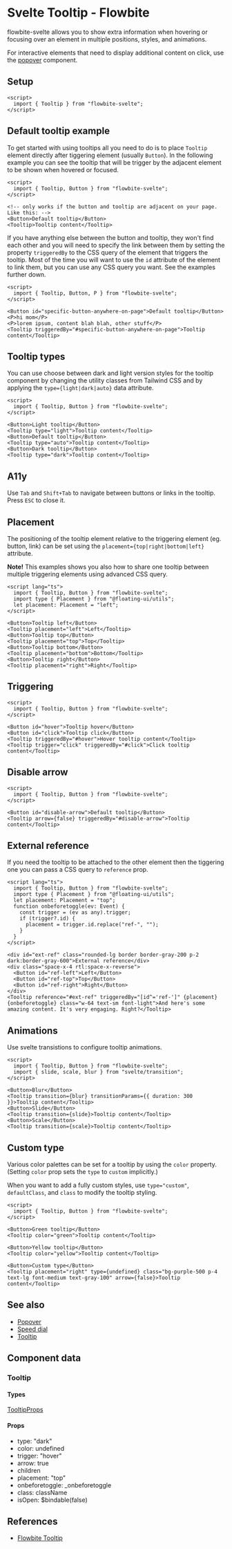# Svelte Tooltip - Flowbite


flowbite-svelte allows you to show extra information when hovering or focusing over an element in multiple positions, styles, and animations.

For interactive elements that need to display additional content on click, use the [popover](/docs/components/popover) component.

## Setup

```svelte
<script>
  import { Tooltip } from "flowbite-svelte";
</script>
```

## Default tooltip example

To get started with using tooltips all you need to do is to place `Tooltip` element directly after tiggering element (usually `Button`).
In the following example you can see the tooltip that will be trigger by the adjacent element to be shown when hovered or focused.

```svelte
<script>
  import { Tooltip, Button } from "flowbite-svelte";
</script>

<!-- only works if the button and tooltip are adjacent on your page. Like this: -->
<Button>Default tooltip</Button>
<Tooltip>Tooltip content</Tooltip>
```

If you have anything else between the button and tooltip, they won't find each other and you will need to specify the link between them by setting the property `triggeredBy` to the CSS query of the element that triggers the tooltip. Most of the time you will want to use the `id` attribute of the element to link them, but you can use any CSS query you want. See the examples further down.

```svelte
<script>
  import { Tooltip, Button, P } from "flowbite-svelte";
</script>

<Button id="specific-button-anywhere-on-page">Default tooltip</Button>
<P>hi mom</P>
<P>lorem ipsum, content blah blah, other stuff</P>
<Tooltip triggeredBy="#specific-button-anywhere-on-page">Tooltip content</Tooltip>
```

## Tooltip types

You can use choose between dark and light version styles for the tooltip component by changing the utility classes from Tailwind CSS and by applying the `type={light|dark|auto}` data attribute.

```svelte
<script>
  import { Tooltip, Button } from "flowbite-svelte";
</script>

<Button>Light tooltip</Button>
<Tooltip type="light">Tooltip content</Tooltip>
<Button>Default tooltip</Button>
<Tooltip type="auto">Tooltip content</Tooltip>
<Button>Dark tooltip</Button>
<Tooltip type="dark">Tooltip content</Tooltip>
```

## A11y

Use `Tab` and `Shift+Tab` to navigate between buttons or links in the tooltip. Press `ESC` to close it.

## Placement

The positioning of the tooltip element relative to the triggering element (eg. button, link) can be set using the `placement={top|right|bottom|left}` attribute.

**Note!** This examples shows you also how to share one tooltip between multiple triggering elements using advanced CSS query.

```svelte
<script lang="ts">
  import { Tooltip, Button } from "flowbite-svelte";
  import type { Placement } from "@floating-ui/utils";
  let placement: Placement = "left";
</script>

<Button>Tooltip left</Button>
<Tooltip placement="left">Left</Tooltip>
<Button>Tooltip top</Button>
<Tooltip placement="top">Top</Tooltip>
<Button>Tooltip bottom</Button>
<Tooltip placement="bottom">Bottom</Tooltip>
<Button>Tooltip right</Button>
<Tooltip placement="right">Right</Tooltip>
```

## Triggering

```svelte
<script>
  import { Tooltip, Button } from "flowbite-svelte";
</script>

<Button id="hover">Tooltip hover</Button>
<Button id="click">Tooltip click</Button>
<Tooltip triggeredBy="#hover">Hover tooltip content</Tooltip>
<Tooltip trigger="click" triggeredBy="#click">Click tooltip content</Tooltip>
```

## Disable arrow

```svelte
<script>
  import { Tooltip, Button } from "flowbite-svelte";
</script>

<Button id="disable-arrow">Default tooltip</Button>
<Tooltip arrow={false} triggeredBy="#disable-arrow">Tooltip content</Tooltip>
```

## External reference

If you need the tooltip to be attached to the other element then the tiggering one you can pass a CSS query to `reference` prop.

```svelte
<script lang="ts">
  import { Tooltip, Button } from "flowbite-svelte";
  import type { Placement } from "@floating-ui/utils";
  let placement: Placement = "top";
  function onbeforetoggle(ev: Event) {
    const trigger = (ev as any).trigger;
    if (trigger?.id) {
      placement = trigger.id.replace("ref-", "");
    }
  }
</script>

<div id="ext-ref" class="rounded-lg border border-gray-200 p-2 dark:border-gray-600">External reference</div>
<div class="space-x-4 rtl:space-x-reverse">
  <Button id="ref-left">Left</Button>
  <Button id="ref-top">Top</Button>
  <Button id="ref-right">Right</Button>
</div>
<Tooltip reference="#ext-ref" triggeredBy="[id^='ref-']" {placement} {onbeforetoggle} class="w-64 text-sm font-light">And here's some amazing content. It's very engaging. Right?</Tooltip>
```

## Animations

Use svelte transistions to configure tooltip animations.

```svelte
<script>
  import { Tooltip, Button } from "flowbite-svelte";
  import { slide, scale, blur } from "svelte/transition";
</script>

<Button>Blur</Button>
<Tooltip transition={blur} transitionParams={{ duration: 300 }}>Tooltip content</Tooltip>
<Button>Slide</Button>
<Tooltip transition={slide}>Tooltip content</Tooltip>
<Button>Scale</Button>
<Tooltip transition={scale}>Tooltip content</Tooltip>
```

## Custom type

Various color palettes can be set for a tooltip by using the `color` property. (Setting `color` prop sets the `type` to `custom` implicitly.)

When you want to add a fully custom styles, use `type="custom"`, `defaultClass`, and `class` to modify the tooltip styling.

```svelte
<script>
  import { Tooltip, Button } from "flowbite-svelte";
</script>

<Button>Green tooltip</Button>
<Tooltip color="green">Tooltip content</Tooltip>

<Button>Yellow tooltip</Button>
<Tooltip color="yellow">Tooltip content</Tooltip>

<Button>Custom type</Button>
<Tooltip placement="right" type={undefined} class="bg-purple-500 p-4 text-lg font-medium text-gray-100" arrow={false}>Tooltip content</Tooltip>
```

## See also

- [Popover](https://flowbite-svelte.com/llm/components/popover.md)
- [Speed dial](https://flowbite-svelte.com/llm/components/speed-dial.md)
- [Tooltip](https://flowbite-svelte.com/llm/components/tooltip.md)

## Component data

### Tooltip

#### Types

[TooltipProps](https://github.com/themesberg/flowbite-svelte/blob/main/src/lib/types.ts#L1721)

#### Props

- type: "dark"
- color: undefined
- trigger: "hover"
- arrow: true
- children
- placement: "top"
- onbeforetoggle: _onbeforetoggle
- class: className
- isOpen: $bindable(false)


## References

- [Flowbite Tooltip](https://flowbite.com/docs/components/tooltips/)


